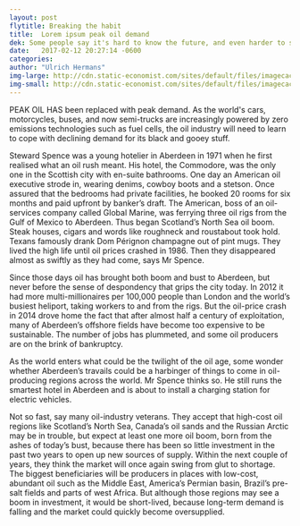 ```yaml
---
layout: post
flytitle: Breaking the habit
title:  Lorem ipsum peak oil demand
dek: Some people say it's hard to know the future, and even harder to see the future of the future
date:   2017-02-12 20:27:14 -0600
categories:
author: "Ulrich Hermans"
img-large: http://cdn.static-economist.com/sites/default/files/imagecache/full-width/images/print-edition/20161126_SRP035_2.jpg
img-small: http://cdn.static-economist.com/sites/default/files/imagecache/200-width/images/print-edition/20170128_STP003_2.jpg
---
```

PEAK OIL HAS been replaced with peak demand. As the world's cars, motorcycles, buses, and now semi-trucks are increasingly powered by zero emissions technologies such as fuel cells, the oil industry will need to learn to cope with declining demand for its black and gooey stuff.

<p>Steward Spence was a young hotelier in Aberdeen in 1971 when he first realised what an oil rush meant. His hotel, the Commodore, was the only one in the Scottish city with en-suite bathrooms. One day an American oil executive strode in, wearing denims, cowboy boots and a stetson. Once assured that the bedrooms had private facilities, he booked 20 rooms for six months and paid upfront by banker’s draft. The American, boss of an oil-services company called Global Marine, was ferrying three oil rigs from the Gulf of Mexico to Aberdeen. Thus began Scotland’s North Sea oil boom. Steak houses, cigars and words like roughneck and roustabout took hold. Texans famously drank Dom Pérignon champagne out of pint mugs. They lived the high life until oil prices crashed in 1986. Then they disappeared almost as swiftly as they had come, says Mr Spence.</p>

<p>Since those days oil has brought both boom and bust to Aberdeen, but never before the sense of despondency that grips the city today. In 2012 it had more multi-millionaires per 100,000 people than London and the world’s busiest heliport, taking workers to and from the rigs. But the oil-price crash in 2014 drove home the fact that after almost half a century of exploitation, many of Aberdeen’s offshore fields have become too expensive to be sustainable. The number of jobs has plummeted, and some oil producers are on the brink of bankruptcy.</p>

<p>As the world enters what could be the twilight of the oil age, some wonder whether Aberdeen’s travails could be a harbinger of things to come in oil-producing regions across the world. Mr Spence thinks so. He still runs the smartest hotel in Aberdeen and is about to install a charging station for electric vehicles.</p>

<p>Not so fast, say many oil-industry veterans. They accept that high-cost oil regions like Scotland’s North Sea, Canada’s oil sands and the Russian Arctic may be in trouble, but expect at least one more oil boom, born from the ashes of today’s bust, because there has been so little investment in the past two years to open up new sources of supply. Within the next couple of years, they think the market will once again swing from glut to shortage. The biggest beneficiaries will be producers in places with low-cost, abundant oil such as the Middle East, America’s Permian basin, Brazil’s pre-salt fields and parts of west Africa. But although those regions may see a boom in investment, it would be short-lived, because long-term demand is falling and the market could quickly become oversupplied.</p>